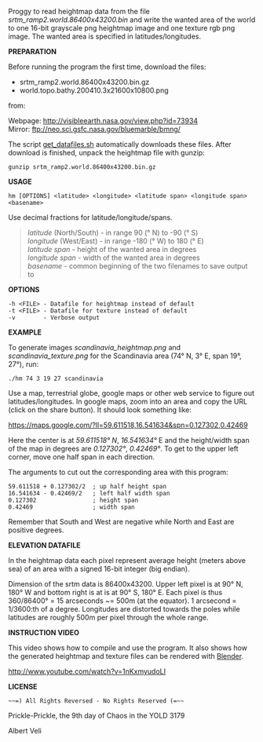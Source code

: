 Proggy to read heightmap data from the file *srtm_ramp2.world.86400x43200.bin*
and write the wanted area of the world to one 16-bit grayscale png heightmap image
and one texture rgb png image. The wanted area is specified in latitudes/longitudes.

**PREPARATION**

Before running the program the first time, download the files:

* srtm_ramp2.world.86400x43200.bin.gz
* world.topo.bathy.200410.3x21600x10800.png

from:

Webpage: http://visibleearth.nasa.gov/view.php?id=73934  
Mirror: ftp://neo.sci.gsfc.nasa.gov/bluemarble/bmng/

The script [get_datafiles.sh](heightmap/blob/master/datafiles/get_datafiles.sh)
automatically downloads these files. After download is finished, unpack the
heightmap file with gunzip:

    gunzip srtm_ramp2.world.86400x43200.bin.gz


**USAGE**

    hm [OPTIONS] <latitude> <longitude> <latitude span> <longitude span> <basename>

Use decimal fractions for latitude/longitude/spans.  

> *latitude* (North/South) - in range 90 (° N) to -90 (° S)  
> *longitude* (West/East) - in range -180 (° W) to 180 (° E)  
> *latitude span* - height of the wanted area in degrees  
> *longitude span* - width of the wanted area in degrees  
> *basename* - common beginning of the two filenames to save output to


**OPTIONS**

    -h <FILE> - Datafile for heightmap instead of default
    -t <FILE> - Datafile for texture instead of default
    -v        - Verbose output


**EXAMPLE**

To generate images *scandinavia_heightmap.png* and *scandinavia_texture.png*
for the Scandinavia area (74° N, 3° E, span 19°, 27°), run:

    ./hm 74 3 19 27 scandinavia

Use a map, terrestrial globe, google maps or other web service to figure
out latitudes/longitudes. In google maps, zoom into an area and
copy the URL (click on the share button). It should look something like:

https://maps.google.com/?ll=59.611518,16.541634&spn=0.127302,0.42469

Here the center is at *59.611518° N*, *16.541634°* E and the
height/width span of the map in degrees are *0.127302°*, *0.42469°*.
To get to the upper left corner, move one half span in each direction.

The arguments to cut out the corresponding area with this program:

    59.611518 + 0.127302/2  ; up half height span
    16.541634 - 0.42469/2   ; left half width span
    0.127302                ; height span
    0.42469                 ; width span

Remember that South and West are negative while North and East are positive degrees.


**ELEVATION DATAFILE**

In the heightmap data each pixel represent average height
(meters above sea) of an area with a signed 16-bit
integer (big endian).

Dimension of the srtm data is 86400x43200. Upper left pixel is at
90° N, 180° W and bottom right is at is at 90° S, 180° E.
Each pixel is thus 360/86400° = 15 arcseconds ~= 500m (at the equator).
1 arcsecond = 1/3600:th of a degree. Longitudes are distorted towards the
poles while latitudes are roughly 500m per pixel through the whole range.


**INSTRUCTION VIDEO**

This video shows how to compile and use the program. It also shows how
the generated heightmap and texture files can be rendered with
[Blender](http://www.blender.org/).

http://www.youtube.com/watch?v=1nKxmyudoLI


**LICENSE**

    ~~=) All Rights Reversed - No Rights Reserved (=~~

Prickle-Prickle, the 9th day of Chaos in the YOLD 3179

Albert Veli
